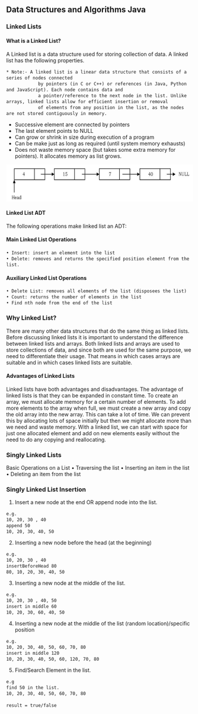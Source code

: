## Data Structures and Algorithms Java

### Linked Lists

#### What is a Linked List?

A Linked list is a data structure used for storing collection of data. A linked list has the following
properties.

    * Note:- A linked list is a linear data structure that consists of a series of nodes connected 
                by pointers (in C or C++) or references (in Java, Python and JavaScript). Each node contains data and 
                a pointer/reference to the next node in the list. Unlike arrays, linked lists allow for efficient insertion or removal 
                of elements from any position in the list, as the nodes are not stored contiguously in memory. 

* Successive element are connected by pointers
* The last element points to NULL
* Can grow or shrink in size during execution of a program
* Can be make just as long as required (until system memory exhausts)
* Does not waste memory space (but takes some extra memory for pointers). It
  allocates memory as list grows.

![img.png](assets/linkedlist.png)

#### Linked List ADT

The following operations make linked list an ADT:

#### Main Linked List Operations

    • Insert: insert an element into the list
    • Delete: removes and returns the specified position element from the list.    

#### Auxiliary Linked List Operations

    • Delete List: removes all elements of the list (disposees the list)
    • Count: returns the number of elements in the list
    • Find nth node from the end of the list

### Why Linked List?

<p>
There are many other data structures that do the same thing as linked lists. Before discussing
linked lists it is important to understand the difference between linked lists and arrays. Both
linked lists and arrays are used to store collections of data, and since both are used for the same
purpose, we need to differentiate their usage. That means in which cases arrays are suitable and
in which cases linked lists are suitable.
</p>

#### Advantages of Linked Lists

Linked lists have both advantages and disadvantages. The advantage of linked lists is that they can
be expanded in constant time. To create an array, we must allocate memory for a certain number
of elements. To add more elements to the array when full, we must create a new array and copy
the old array into the new array. This can take a lot of time.
We can prevent this by allocating lots of space initially but then we might allocate more than we
need and waste memory. With a linked list, we can start with space for just one allocated element
and add on new elements easily without the need to do any copying and reallocating.

### Singly Linked Lists

Basic Operations on a List
• Traversing the list
• Inserting an item in the list
• Deleting an item from the list

### Singly Linked List Insertion

1. Insert a new node at the end OR append node into the list.

```
e.g.
10, 20, 30 , 40
append 50
10, 20, 30, 40, 50
```

2. Inserting a new node before the head (at the beginning)

```
e.g.
10, 20, 30 , 40
insertBeforeHead 80
80, 10, 20, 30, 40, 50
```

3. Inserting a new node at the middle of the list.

```
e.g.
10, 20, 30 , 40, 50
insert in middle 60
10, 20, 30, 60, 40, 50
```

4. Inserting a new node at the middle of the list (random location)/specific position

```
e.g.
10, 20, 30, 40, 50, 60, 70, 80
insert in middle 120
10, 20, 30, 40, 50, 60, 120, 70, 80
```

5. Find/Search Element in the list.

```
e.g
find 50 in the list.
10, 20, 30, 40, 50, 60, 70, 80

result = true/false
```
